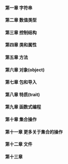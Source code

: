 #### 第一章 字符串

#### 第二章 数值类型

#### 第三章 控制结构

#### 第四章 类和属性

#### 第五章 方法

#### 第六章 对象(object)

#### 第七章 包和导入

#### 第八章 特质(trait)

#### 第九章 函数式编程

#### 第十章 集合操作

#### 第十一章 更多关于集合的操作

#### 第十二章 文件

#### 第十三章 